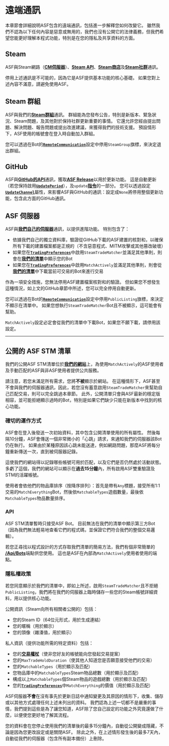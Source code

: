 # 遠端通訊

本章節會詳細說明ASF包含的遠端通訊，包括進一步解釋您如何改變它。 雖然我們不認為以下任何內容是惡意或無用的，我們也沒有公開它的法律義務，但我們希望您能更好理解本程式功能，特別是在您的隱私及共享資料的方面。

## Steam

ASF與Steam網路（&#8203;**[CM伺服器](https://api.steampowered.com/ISteamDirectory/GetCMList/v1?cellid=0)**&#8203;）、 &#8203;**[Steam API](https://steamcommunity.com/dev)**&#8203;、&#8203;**[Steam商店](https://store.steampowered.com)**&#8203;及&#8203;**[Steam社群](https://steamcommunity.com)**&#8203;通訊。

停用上述通訊是不可能的，因為它是ASF提供基本功能的核心基礎。 如果您對上述內容不滿意，請避免使用ASF。

## Steam 群組

ASF與我們的&#8203;**[Steam群組](https://steamcommunity.com/groups/archiasf)**&#8203;通訊。 群組能為您發布公告，特別是新版本、緊急狀況、Steam問題，及其他對於保持社群更新重要的事情。 它還允許您經由提出問題、解決問題、報告問題或提出改進建議，來獲得我們的技術支援。 預設情形下，ASF使用的帳號會在登入時自動加入群組。

您可以透過在Bot的&#8203;**[`RemoteCommunication`](https://github.com/JustArchiNET/ArchiSteamFarm/wiki/Configuration-zh-TW#remotecommunication)**&#8203;設定中停用&#8203;`SteamGroup`&#8203;旗標，來決定退出群組。

## GitHub

ASF與&#8203;**[GitHub的API](https://api.github.com)**&#8203;通訊，獲取&#8203;**[ASF Release](https://github.com/JustArchiNET/ArchiSteamFarm/releases)**&#8203;以用於更新功能。 這是自動更新（若您保持啟用&#8203;**[`UpdatePeriod`](https://github.com/JustArchiNET/ArchiSteamFarm/wiki/Configuration#updateperiod)**&#8203;），及&#8203;`update`&#8203;**[指令](https://github.com/JustArchiNET/ArchiSteamFarm/wiki/Commands-zh-TW)**&#8203;的一部分。 您可以透過設定&#8203;**[`UpdateChannel`](https://github.com/JustArchiNET/ArchiSteamFarm/wiki/Configuration#updatechannel)**&#8203;屬性，來影響ASF與GitHub的通訊：設定成&#8203;`None`&#8203;將停用整個更新功能，包含此方面的GitHub通訊。

## ASF 伺服器

ASF與&#8203;**[我們自己的伺服器](https://asf.justarchi.net)**&#8203;通訊，以提供進階功能。 特別包含了：
- 依據我們自己的獨立資料庫，驗證從GitHub下載的ASF建置的核對和，以確保所有下載的建置檔案都是正規的（不含惡意程式、MITM攻擊或其他篡改破壞）
- 如果您在&#8203;**[`TradingPreferences`](https://github.com/JustArchiNET/ArchiSteamFarm/wiki/Configuration-zh-TW#tradingpreferences)**&#8203;中啟用&#8203;`SteamTradeMatcher`&#8203;並滿足其他準則，則會在&#8203;**[我們的清單](https://asf.justarchi.net/STM)**&#8203;中顯示您的Bot
- 如果您在&#8203;**[`TradingPreferences`](https://github.com/JustArchiNET/ArchiSteamFarm/wiki/Configuration-zh-TW#tradingpreferences)**&#8203;中啟用&#8203;`MatchActively`&#8203;並滿足其他準則，則會從&#8203;**[我們的清單](https://asf.justarchi.net/STM)**&#8203;中下載當前可交易的Bot來進行交易

作為一項安全措施，您無法停用ASF建置檔案核對和的驗證。 但如果您不想發生這種情況，如上文的GitHub章節中所述，您可以完全停用自動更新。

您可以透過在Bot的&#8203;**[`RemoteCommunication`](https://github.com/JustArchiNET/ArchiSteamFarm/wiki/Configuration-zh-TW#remotecommunication)**&#8203;設定中停用&#8203;`PublicListing`&#8203;旗標，來決定不顯示在清單中。 如果您想執行&#8203;`SteamTradeMatcher`&#8203; Bot且不被顯示，這可能會有幫助。

`MatchActively`&#8203;設定必定會從我們的清單中下載Bot，如果您不願下載，請停用該設定。

---

## 公開的 ASF STM 清單

我們的公開ASF STM清單位於&#8203;**[我們的網站](https://asf.justarchi.net/STM)**&#8203;上，為使用&#8203;`MatchActively`&#8203;的ASF使用者及手動匹配的ASF與非ASF使用者提供公共服務。

請注意，若您未滿足所有需求，您將&#8203;**不被**&#8203;顯示於網站。 在這種情形下，ASF甚至不會與我們的伺服器通訊，因此，若您沒有蓄意啟用&#8203;`SteamTradeMatcher`&#8203;來幫助自己匹配交易，則可以完全跳過本章節。 此外，公開清單只會與ASF最新的穩定版相容，並可能拒絕顯示過時的Bot，特別是如果它們缺少只能在新版本中找到的核心功能。

### 確切的運作方式

ASF會在登入後發送一次初始資料，其中包含公開清單使用的所有屬性。 然後每隔10分鐘，ASF會傳送一個非常微小的「心跳」請求，來通知我們的伺服器該Bot仍在執行。 如果由於某種原因該心跳未能送達，例如網路問題，那麼ASF將每分鐘重新傳送一次，直到被伺服器記錄。

這使我們的網站得以記錄哪些帳號可用於匹配，以及它們是否仍然處於活動狀態。 多虧了這個，我們的網站可以顯示在&#8203;**過去15分鐘**&#8203;內，所有啟用ASF雙重驗證及STM的活躍帳號。

使用者會依他們的物品庫排序（按降序排列）：首先是帶有&#8203;`Any`&#8203;標題，接受所有1:1交易的&#8203;`MatchEverything`&#8203; Bot，然後依&#8203;`MatchableTypes`&#8203;遊戲數量，最後依&#8203;`MatchableTypes`&#8203;物品數量排序。

### API

ASF STM清單暫時只接受ASF Bot。 目前無法在我們的清單中顯示第三方Bot（因為我們無法輕易地查看它們的程式碼，並保證它們符合我們的整個交易邏輯）。

若您正尋找以程式設計的方式存取我們清單的簡易方法，我們有個非常簡單的&#8203;**[/Api/Bots](https://asf.justarchi.net/Api/Bots)**&#8203;端點供您使用。 這也是ASF在內部為&#8203;`MatchActively`&#8203;使用者使用的端點。

### 隱私權政策

若您同意顯示於我們的清單中，即如上所述，啟用&#8203;`SteamTradeMatcher`&#8203;且不拒絕&#8203;`PublicListing`&#8203;，我們將在我們的伺服器上臨時儲存一些您的Steam帳號詳細資料，用以提供核心功能。

公開資訊（Steam向所有相關者公開的）包括：
- 您的Steam ID（64位元形式，用於生成連結）
- 您的暱稱（用於顯示）
- 您的頭像（雜湊值，用於顯示）

私人資訊（提供功能所需的特定資料）包括：
- 您的&#8203;**[交易權杖](https://steamcommunity.com/my/tradeoffers/privacy)**&#8203;（使非您好友的帳號能向您發起交易提案）
- 您的&#8203;`MaxTradeHoldDuration`&#8203;（使其他人知道您是否願意接受他們的交易）
- 您的&#8203;`MatchableTypes`&#8203;（用於顯示及匹配）
- 您物品庫中的&#8203;`MatchableTypes`&#8203; Steam物品總數（用於顯示及匹配）
- 構成以上&#8203;`MatchableTypes`&#8203;個Steam物品的遊戲總數（用於顯示及匹配）
- 您的&#8203;**[`TradingPreferences`](https://github.com/JustArchiNET/ArchiSteamFarm/wiki/Configuration-zh-TW#tradingpreferences)**&#8203;中&#8203;`MatchEverything`&#8203;的價值（用於顯示及匹配）

ASF伺服器&#8203;**不會**&#8203;在沒有事先於更新日誌中通知變更及其原因的情形下，收集、儲存或以其他方式處理任何上述未列出的資料。 我們認為上述一切都不是嚴重的事情，我們提到這些是為了讓您知道，ASF除了您自己設定的功能之外究竟還做了什麼，以便使您更好地了解其流程。

您的資料會在您停止使用我們的清單後的最多15分鐘內，自動從公開變成隱藏，不論是因為您更改設定或是關閉ASF。 除此之外，在上述情形發生後的最多7天內，自動從我們的伺服器（包含所有副本備份）上刪除。